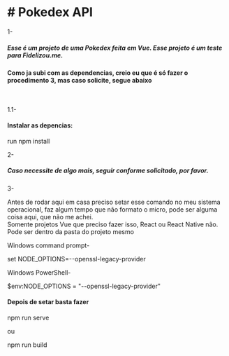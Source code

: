 <h1> # Pokedex API </h1>

1- <h5>Esse é um projeto de uma Pokedex feita em Vue. Esse projeto é um teste para Fidelizou.me.</h5>
<h4>Como ja subi com as dependencias, creio eu que é só fazer o procedimento 3, mas caso solicite, segue abaixo</h4> <br>

1.1- <h4>Instalar as depencias:</h4>

run npm install


2- <h5>Caso necessite de algo mais, seguir conforme solicitado, por favor.</h5>

3- <p>Antes de rodar aqui em casa preciso setar esse comando no meu sistema operacional, faz algum tempo que não formato o micro, pode ser alguma coisa aqui, que não me achei. <br>
Somente projetos Vue que preciso fazer isso, React ou React Native não. <br>
Pode ser dentro da pasta do projeto mesmo</p>

Windows command prompt-

set NODE_OPTIONS=--openssl-legacy-provider

Windows PowerShell-

$env:NODE_OPTIONS = "--openssl-legacy-provider"

<h4>Depois de setar basta fazer</h4>

npm run serve

ou

npm run build
